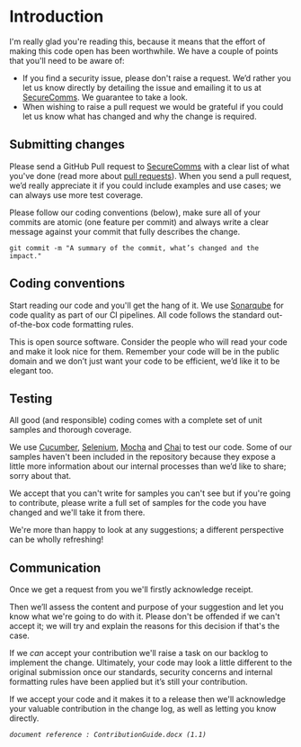 # Introduction

I'm really glad you're reading this, because it means that the effort of making this code open has been worthwhile.  We have a couple of points that you'll need to be aware of:

* If you find a security issue, please don't raise a request.  We’d rather you let us know directly by detailing the issue and emailing it to us at [SecureComms](mailto:secure.communicationsproject@dwp.gov.uk).  We guarantee to take a look.
* When wishing to raise a pull request we would be grateful if you could let us know what has changed and why the change is required.

## Submitting changes

Please send a GitHub Pull request to [SecureComms](mailto:secure.communicationsproject@dwp.gov.uk?Subject=Pull%20Request) with a clear list of what you've done (read more about [pull requests](https://help.github.com/articles/about-pull-requests/)).  When you send a pull request, we’d really appreciate it if you could include examples and use cases; we can always use more test coverage.
  
Please follow our coding conventions (below), make sure all of your commits are atomic (one feature per commit) and always write a clear message against your commit that fully describes the change.

    git commit -m "A summary of the commit, what’s changed and the impact."

## Coding conventions

Start reading our code and you'll get the hang of it.  We use [Sonarqube](https://docs.sonarqube.org/latest/analysis/scan/sonarscanner/) for code quality as part of our CI pipelines. All code follows the standard out-of-the-box code formatting rules.

This is open source software. Consider the people who will read your code and make it look nice for them. Remember your code will be in the public domain and we don’t just want your code to be efficient, we’d like it to be elegant too.

## Testing

All good (and responsible) coding comes with a complete set of unit samples and thorough coverage.  

We use [Cucumber](https://cucumber.io/), [Selenium](https://www.selenium.dev/), [Mocha](https://mochajs.org/) and [Chai](https://www.chaijs.com/) to test our code.  Some of our samples haven't been included in the repository because they expose a little more information about our internal processes than we’d like to share; sorry about that.

We accept that you can't write for samples you can't see but if you're going to contribute, please write a full set of samples for the code you have changed and we'll take it from there.  

We're more than happy to look at any suggestions; a different perspective can be wholly refreshing!

## Communication

Once we get a request from you we'll firstly acknowledge receipt.

Then we’ll assess the content and purpose of your suggestion and let you know what we're going to do with it.  Please don't be offended if we can't accept it; we will try and explain the reasons for this decision if that's the case.

If we _can_ accept your contribution we'll raise a task on our backlog to implement the change.  Ultimately, your code may look a little different to the original submission once our standards, security concerns and internal formatting rules have been applied but it’s still your contribution.  

If we accept your code and it makes it to a release then we'll acknowledge your valuable contribution in the change log, as well as letting you know directly.

_`document reference : ContributionGuide.docx (1.1)`_
